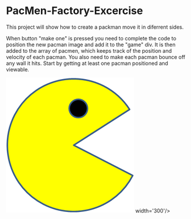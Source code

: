 # PacMen-Factory-Excercise
This project will show how to create a packman move it in diferrent sides.

When button "make one" is pressed you need to complete the code 
to position the new pacman image and add it to the "game" div. It is then added to the array of pacmen, which keeps track of the position and velocity of each pacman.
You also need to make each pacman bounce off any wall it hits. 
Start by getting at least one pacman positioned and viewable. 

<img src="https://github.com/GiruMIT/PacMen-Factory-Excercise/blob/main/images/PacMan1.png"> width='300'/>
